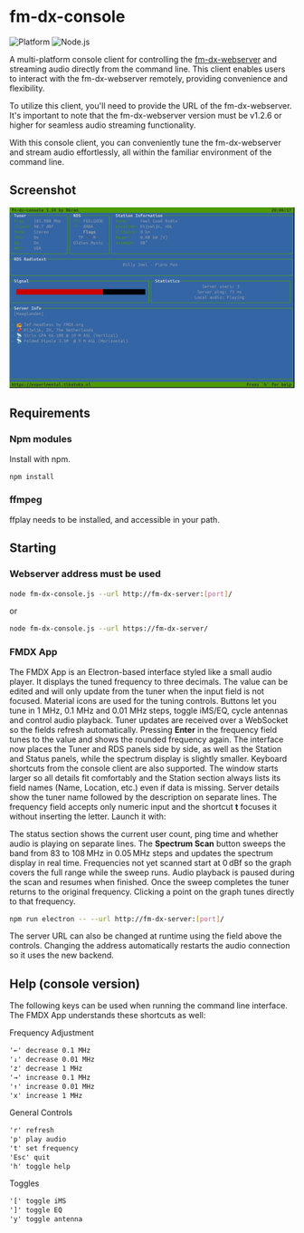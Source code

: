 # fm-dx-console

![Platform](https://img.shields.io/badge/platform-linux%20%7C%20windows%20%7C%20macos-brightgreen)
![Node.js](https://img.shields.io/badge/node-%3E%3D14.x-blue)


A multi-platform console client for controlling the [fm-dx-webserver](https://github.com/NoobishSVK/fm-dx-webserver) and streaming audio directly from the command line. This client enables users to interact with the fm-dx-webserver remotely, providing convenience and flexibility.

To utilize this client, you'll need to provide the URL of the fm-dx-webserver. It's important to note that the fm-dx-webserver version must be v1.2.6 or higher for seamless audio streaming functionality.

With this console client, you can conveniently tune the fm-dx-webserver and stream audio effortlessly, all within the familiar environment of the command line.

## Screenshot

![Screenshot Linux](images/screenshot-Linux.png "Screenshot Linux")

## Requirements

### Npm modules

Install with npm.

```bash
npm install
```

### ffmpeg

ffplay needs to be installed, and accessible in your path.

## Starting

### Webserver address must be used

```bash
node fm-dx-console.js --url http://fm-dx-server:[port]/
```

or

```bash
node fm-dx-console.js --url https://fm-dx-server/
```

### FMDX App

The FMDX App is an Electron-based interface styled like a small audio player. It
displays the tuned frequency to three decimals. The value can be edited and will
only update from the tuner when the input field is not focused. Material icons
are used for the tuning controls. Buttons let you tune in 1 MHz, 0.1 MHz and 0.01
MHz steps, toggle iMS/EQ, cycle antennas and control audio
playback. Tuner updates are received over a WebSocket so the fields refresh
automatically. Pressing **Enter** in the frequency field tunes to the value and
shows the rounded frequency again. The interface now places the Tuner and RDS
panels side by side, as well as the Station and Status panels, while the
spectrum display is slightly smaller. Keyboard shortcuts from the console client
are also supported. The window starts larger so all details fit comfortably and
the Station section always lists its field names (Name, Location, etc.) even if
data is missing. Server details show the tuner name followed by the description
on separate lines. The frequency field accepts only numeric input and the
shortcut **t** focuses it without inserting the letter. Launch it with:

The status section shows the current user count, ping time and whether audio is
playing on separate lines.
The **Spectrum Scan** button sweeps the band from 83 to 108 MHz in 0.05 MHz steps
and updates the spectrum display in real time. Frequencies not yet scanned start
at 0 dBf so the graph covers the full range while the sweep runs. Audio playback
is paused during the scan and resumes when finished. Once the sweep completes
the tuner returns to the original frequency. Clicking a point on the graph tunes
directly to that frequency.

```bash
npm run electron -- --url http://fm-dx-server:[port]/
```

The server URL can also be changed at runtime using the field above the
controls. Changing the address automatically restarts the audio connection so it
uses the new backend.

## Help (console version)

The following keys can be used when running the command line interface. The
FMDX App understands these shortcuts as well:

Frequency Adjustment

    '←' decrease 0.1 MHz
    '↓' decrease 0.01 MHz
    'z' decrease 1 MHz
    '→' increase 0.1 MHz
    '↑' increase 0.01 MHz
    'x' increase 1 MHz

General Controls

    'r' refresh
    'p' play audio
    't' set frequency
    'Esc' quit
    'h' toggle help

Toggles

    '[' toggle iMS
    ']' toggle EQ
    'y' toggle antenna
